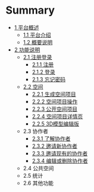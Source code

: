 # Summary

* [1  平台概述](README.md)
  * [1.1  平台介绍](11-ping-tai-jie-shao.md)
  * [1.2  概要说明](12-gai-yao-shuo-ming.md)
* [2  功能说明](chapter1.md)
  * [2.1  注册登录](chapter1/21-zhu-ce-deng-lu.md)
    * [2.1.1  注册](chapter1/21-zhu-ce-deng-lu/211-zhu-ce.md)
    * [2.1.2  登录](chapter1/21-zhu-ce-deng-lu/212-deng-lu.md)
    * [2.1.3  忘记密码](chapter1/21-zhu-ce-deng-lu/213-wang-ji-mi-ma.md)
  * [2.2  空间](chapter1/22-kong-jian.md)
    * [2.2.1  生成空间项目](chapter1/22-kong-jian/221-sheng-cheng-kong-jian-xiang-mu.md)
    * [2.2.2  空间项目操作](chapter1/22-kong-jian/222-kong-jian-xiang-mu-cao-zuo.md)
    * [2.2.3  公开空间项目](chapter1/22-kong-jian/223-gong-kai-kong-jian-xiang-mu.md)
    * [2.2.4  空间项目详情页](chapter1/22-kong-jian/224-kong-jian-xiang-mu-xiang-qing-ye.md)
    * [2.2.5  3D模型编辑版](chapter1/22-kong-jian/225-3d-mo-xing-bian-ji-ban.md)
  * 2.3  协作者
    * [2.3.1  了解协作者](chapter1/231-le-jie-xie-zuo-zhe.md)
    * [2.3.2  邀请新协作者](chapter1/232-yao-qing-xin-xie-zuo-zhe.md)
    * [2.3.3  邀请现有的协作者](chapter1/233-yao-qing-xian-you-de-xie-zuo-zhe.md)
    * [2.3.4  编辑或删除协作者](chapter1/234-bian-ji-huo-shan-chu-xie-zuo-zhe.md)
  * 2.4  公共空间
  * 2.5  统计
  * 2.6  其他功能

